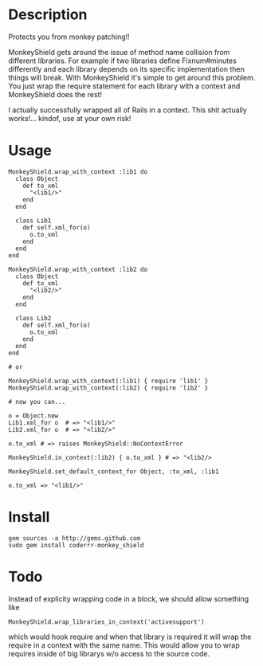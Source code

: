 Description
=

Protects you from monkey patching!!

MonkeyShield gets around the issue of method name collision from different libraries.  For example if two libraries define Fixnum#minutes differently and each library depends on its specific implementation then things will break.  With MonkeyShield it's simple to get around this problem.  You just wrap the require statement for each library with a context and MonkeyShield does the rest!

I actually successfully wrapped all of Rails in a context.  This shit actually works!... kindof, use at your own risk!

Usage
=

    MonkeyShield.wrap_with_context :lib1 do
      class Object
        def to_xml
          "<lib1/>"
        end
      end
    
      class Lib1
        def self.xml_for(o)
          o.to_xml
        end
      end
    end
    
    MonkeyShield.wrap_with_context :lib2 do
      class Object
        def to_xml
          "<lib2/>"
        end
      end
    
      class Lib2
        def self.xml_for(o)
          o.to_xml
        end
      end
    end
    
    # or 
    
    MonkeyShield.wrap_with_context(:lib1) { require 'lib1' }
    MonkeyShield.wrap_with_context(:lib2) { require 'lib2' }
    
    # now you can...
    
    o = Object.new
    Lib1.xml_for o  # => "<lib1/>"
    Lib2.xml_for o  # => "<lib2/>"
    
    o.to_xml # => raises MonkeyShield::NoContextError
    
    MonkeyShield.in_context(:lib2) { o.to_xml } # => "<lib2/>
    
    MonkeyShield.set_default_context_for Object, :to_xml, :lib1
    
    o.to_xml => "<lib1/>"
    
Install
=

    gem sources -a http://gems.github.com
    sudo gem install coderrr-monkey_shield

Todo
=

Instead of explicity wrapping code in a block, we should allow something like

    MonkeyShield.wrap_libraries_in_context('activesupport')

which would hook require and when that library is required it will wrap the require in a context with the same name.  This would allow you to wrap requires inside of big librarys w/o access to the source code.
